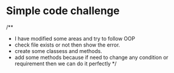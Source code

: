 # Simple code challenge #

/**
 * I have modified some areas and try to follow OOP
 * check file exists or not then show the  error.
 * create some classess and methods.
 * add some methods because if need to change any condition or requirement then we can do it perfectly
 */